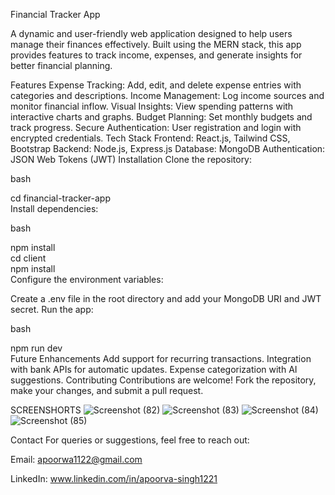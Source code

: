 
Financial Tracker App

A dynamic and user-friendly web application designed to help users manage their finances effectively. Built using the MERN stack, this app provides features to track income, expenses, and generate insights for better financial planning.

Features
Expense Tracking: Add, edit, and delete expense entries with categories and descriptions.
Income Management: Log income sources and monitor financial inflow.
Visual Insights: View spending patterns with interactive charts and graphs.
Budget Planning: Set monthly budgets and track progress.
Secure Authentication: User registration and login with encrypted credentials.
Tech Stack
Frontend: React.js, Tailwind CSS, Bootstrap
Backend: Node.js, Express.js
Database: MongoDB
Authentication: JSON Web Tokens (JWT)
Installation
Clone the repository:

bash

cd financial-tracker-app  
Install dependencies:

bash

npm install  
cd client  
npm install  
Configure the environment variables:

Create a .env file in the root directory and add your MongoDB URI and JWT secret.
Run the app:

bash

npm run dev  
Future Enhancements
Add support for recurring transactions.
Integration with bank APIs for automatic updates.
Expense categorization with AI suggestions.
Contributing
Contributions are welcome! Fork the repository, make your changes, and submit a pull request.

SCREENSHORTS
![Screenshot (82)](https://github.com/user-attachments/assets/baeca60d-5ec2-4b28-8b5c-0613c08de2a2)
![Screenshot (83)](https://github.com/user-attachments/assets/35d6c402-8933-4358-968a-9152d2c4b7b4)
![Screenshot (84)](https://github.com/user-attachments/assets/e4b90cfa-5eb9-4383-98a1-266911214a96)
![Screenshot (85)](https://github.com/user-attachments/assets/600972b3-0941-4719-bc7c-5f47e2a6009c)








Contact
For queries or suggestions, feel free to reach out:

Email: apoorwa1122@gmail.com

LinkedIn: www.linkedin.com/in/apoorva-singh1221
